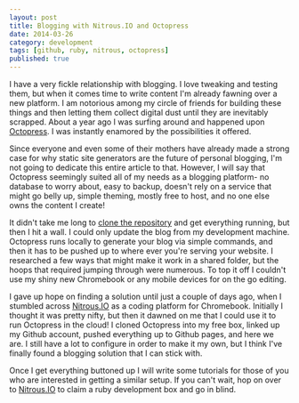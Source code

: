 ```yaml
---
layout: post
title: Blogging with Nitrous.IO and Octopress
date: 2014-03-26
category: development
tags: [github, ruby, nitrous, octopress]
published: true
---
```


I have a very fickle relationship with blogging. I love tweaking and testing them,
but when it comes time to write content I'm already fawning over a new platform.
I am notorious among my circle of friends for building these things and then letting them
collect digital dust until they are inevitably scrapped. About a year ago I was surfing
around and happened upon [Octopress](http://octopress.org). I was instantly enamored by the possibilities it offered.

Since everyone and even some of their mothers have already made a strong case for why static
site generators are the future of personal blogging, I'm not going to dedicate this entire
article to that. However, I will say that Octopress seemingly suited all of my needs as a blogging
platform- no database to worry about, easy to backup, doesn't rely on a service that might
go belly up, simple theming, mostly free to host, and no one else owns the content I create!

It didn't take me long to [clone the repository](https://github.com/imathis/octopress) and get everything running, but then I hit a wall.
I could only update the blog from my development machine. Octopress runs locally to generate
your blog via simple commands, and then it has to be pushed up to where ever you're serving your
website. I researched a few ways that might make it work in a shared folder, but the hoops that
required jumping through were numerous. To top it off I couldn't use my shiny new Chromebook or
any mobile devices for on the go editing.

I gave up hope on finding a solution until just a couple of days ago, when I stumbled across
[Nitrous.IO](https://www.nitrous.io/join/VGB0M15fkh8?utm_source=nitrous.io&utm_medium=copypaste&utm_campaign=referral) as a coding platform for Chromebook. Initially I thought it was pretty nifty, but then
it dawned on me that I could use it to run Octopress in the cloud! I cloned Octopress into my free
box, linked up my Github account, pushed everything up to Github pages, and here we are. I still
have a lot to configure in order to make it my own, but I think I've finally found a blogging
solution that I can stick with.

Once I get everything buttoned up I will write some tutorials for those of you who are interested
in getting a similar setup. If you can't wait, hop on over to [Nitrous.IO](https://www.nitrous.io/join/VGB0M15fkh8?utm_source=nitrous.io&utm_medium=copypaste&utm_campaign=referral)
to claim a ruby development box and go in blind.